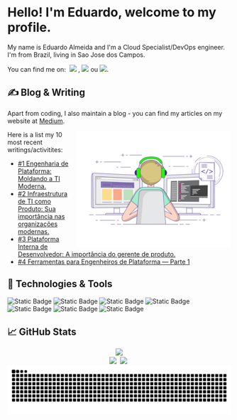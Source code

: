# Hello! I'm Eduardo, welcome to my profile.
My name is Eduardo Almeida and I'm a Cloud Specialist/DevOps engineer. I'm from Brazil, living in Sao Jose dos Campos.

You can find me on: &nbsp;<a href = "mailto:eduardoalmeida15499@gmail.com" target="_blank"><img src="https://img.shields.io/badge/Gmail-D14836?style=flat&logo=gmail&logoColor=white" target="_blank"></a>
  ,&nbsp;<a href="https://www.linkedin.com/in/eduardo-almeidafilho" target="_blank"><img src="https://img.shields.io/badge/LinkedIn-0077B5?style=flat&logo=linkedin&logoColor=white" target="_blank"></a>
  ou <a href="https://medium.com/@eduardoalmeida15499" target="_blank"><img src="https://img.shields.io/badge/Medium-12100E?style=flat&logo=medium&logoColor=white" target="_blank"></a>.


## &#x270d; Blog & Writing
Apart from coding, I also maintain a blog - you can find my articles on my website at [Medium](https://medium.com/@eduardoalmeida15499).

<img align="right" alt="GIF" src="gif3.gif" width="350"/>

Here is a list my 10 most recent writings/activitites:
- [#1 Engenharia de Plataforma: Moldando a TI Moderna.](https://medium.com/@eduardoalmeida15499/engenharia-de-plataforma-desbravando-um-mundo-de-possibilidades-para-o-desenvolvimento-de-software-590404354b2f)
- [#2 Infraestrutura de TI como Produto: Sua importância nas organizações modernas.](https://medium.com/@eduardoalmeida15499/infraestrutura-de-ti-como-produto-894416cd6c77)
- [#3 Plataforma Interna de Desenvolvedor: A importância do gerente de produto.](https://medium.com/@eduardoalmeida15499/3-plataforma-interna-de-desenvolvedor-a-import%C3%A2ncia-do-gerente-de-produto-3a6d02dd6458)
- [#4 Ferramentas para Engenheiros de Plataforma — Parte 1](https://medium.com/@eduardoalmeida15499/4-ferramentas-para-engenheiros-de-plataforma-parte-1-199649c8d5e7)

## 🔧 Technologies & Tools
![Static Badge](https://img.shields.io/badge/Cloud-Azure-blue?style=flat&logo=microsoftazure&logoColor=white)
![Static Badge](https://img.shields.io/badge/Cloud-Google-blue?style=flat&logo=googlecloud&logoColor=white)
![Static Badge](https://img.shields.io/badge/Cloud-Oracle-blue?style=flat&logo=oracle&logoColor=white)
![Static Badge](https://img.shields.io/badge/Code-Terraform-blue?style=flat&logo=terraform&logoColor=white)
![Static Badge](https://img.shields.io/badge/Code-Ansible-blue?style=flat&logo=ansible&logoColor=white)
![Static Badge](https://img.shields.io/badge/Shell-Bash-blue?style=flat&logo=bash&logoColor=white)
![Static Badge](https://img.shields.io/badge/Shell-Powershell-blue?style=flat&logo=powershell&logoColor=white)
<!-- ![Static Badge](https://img.shields.io/badge/Tools-Kubernetes-blue?style=flat&logo=kubernetes&logoColor=white) -->

## &#x1f4c8; GitHub Stats
<div align="center">
  <img height="170em" src="http://github-profile-summary-cards.vercel.app/api/cards/profile-details?username=eduardoalmeidaf&theme=transparent">
</div>
<div align="center" style="display: inline_block">
  <a href="https://github.com/eduardoalmeidaf"><img height="145em" src="https://github-readme-stats.vercel.app/api?username=eduardoalmeidaf&show_icons=true&theme=transparent&include_all_commits=true&count_private=true&hide_border=true"></a>&nbsp;
  <a href="https://github.com/eduardoalmeidaf"><img height="145em" src="https://github-readme-stats.vercel.app/api/top-langs/?username=eduardoalmeidaf&layout=compact&langs_count=7&theme=transparent&hide_border=true"></a>&nbsp;


<picture>
  <source media="(prefers-color-scheme: dark)" srcset="https://raw.githubusercontent.com/eduardoalmeidaf/eduardoalmeidaf/output/github-contribution-grid-snake-dark.svg">
  <source media="(prefers-color-scheme: light)" srcset="https://raw.githubusercontent.com/eduardoalmeidaf/eduardoalmeidaf/output/github-contribution-grid-snake.svg">
  <img alt="github contribution grid snake animation" src="https://raw.githubusercontent.com/eduardoalmeidaf/eduardoalmeidaf/output/github-contribution-grid-snake.svg">
</picture>
      </div>


 
<!-- links to social media icons -->

<!-- icons without padding -->
[1.1]: https://raw.githubusercontent.com/eduardoalmeidaf/eduardoalmeidaf/main/linkedin-3-16.png
[1.2]: https://raw.githubusercontent.com/eduardoalmeidaf/eduardoalmeidaf/main/medium.png
[1.3]: https://raw.githubusercontent.com/eduardoalmeidaf/eduardoalmeidaf/main/gmail.png

<!-- links to your social media accounts -->

[1]: mailto:eduardoalmeida15499@gmail.com
[2]: https://www.linkedin.com/in/eduardo-almeidafilho
[3]: https://medium.com/@eduardoalmeida15499

<!-- Resources -->
<!-- Icons: https://simpleicons.org/ -->
<!-- GitHub Stats: https://github.com/anuraghazra/github-readme-stats -->
<!-- Emojis: https://emojipedia.org/emoji/ -->
<!-- HTML Emojis: https://www.fileformat.info/index.htm -->
<!-- Shields: https://shields.io/ -->
<!-- Awesome GitHub Profile README: https://github.com/abhisheknaiidu/awesome-github-profile-readme -->


